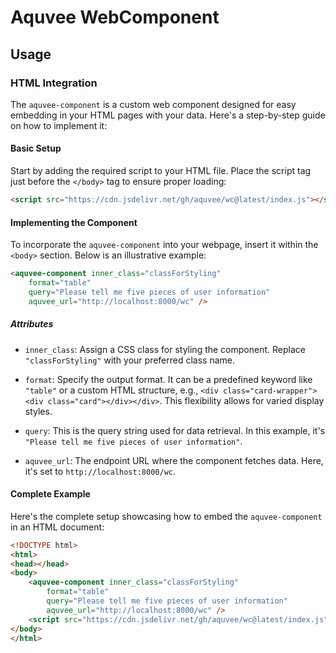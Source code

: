 # Aquvee WebComponent

## Usage

### HTML Integration

The `aquvee-component` is a custom web component designed for easy embedding in your HTML pages with your data. Here's a step-by-step guide on how to implement it:

#### Basic Setup

Start by adding the required script to your HTML file. Place the script tag just before the `</body>` tag to ensure proper loading:

```html
<script src="https://cdn.jsdelivr.net/gh/aquvee/wc@latest/index.js"></script>
```

#### Implementing the Component

To incorporate the `aquvee-component` into your webpage, insert it within the `<body>` section. Below is an illustrative example:

```html
<aquvee-component inner_class="classForStyling"
    format="table"
    query="Please tell me five pieces of user information"
    aquvee_url="http://localhost:8000/wc" />
```

##### Attributes

- `inner_class`: Assign a CSS class for styling the component. Replace `"classForStyling"` with your preferred class name.

- `format`: Specify the output format. It can be a predefined keyword like `"table"` or a custom HTML structure, e.g., `<div class="card-wrapper"><div class="card"></div></div>`. This flexibility allows for varied display styles.

- `query`: This is the query string used for data retrieval. In this example, it's `"Please tell me five pieces of user information"`.

- `aquvee_url`: The endpoint URL where the component fetches data. Here, it's set to `http://localhost:8000/wc`.

#### Complete Example

Here's the complete setup showcasing how to embed the `aquvee-component` in an HTML document:

```html
<!DOCTYPE html>
<html>
<head></head>
<body>
    <aquvee-component inner_class="classForStyling"
        format="table"
        query="Please tell me five pieces of user information"
        aquvee_url="http://localhost:8000/wc" />
    <script src="https://cdn.jsdelivr.net/gh/aquvee/wc@latest/index.js"></script>
</body>
</html>
```
